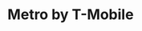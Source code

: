 ---
title: "Metro by T-Mobile"
url: /albuquerque/metro-by-t-mobile-coors-boulevard-northwest/
shop: mobile phone
---